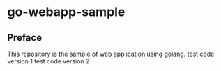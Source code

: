# go-webapp-sample



## Preface
This repository is the sample of web application using golang.
test code version 1
test code version 2
